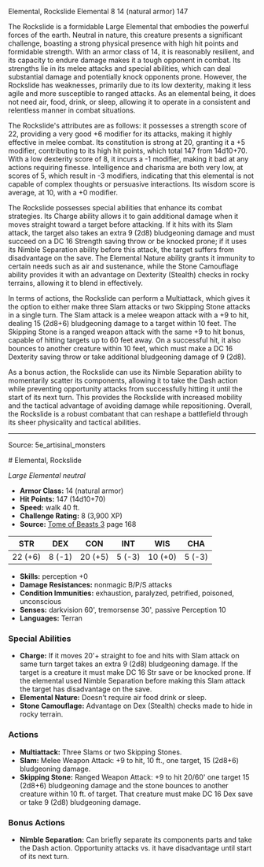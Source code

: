 <MonsterName/>Elemental, Rockslide</MonsterName>
<CreatureType/>Elemental</CreatureType>
<CR/>8</CR>
<AC/>14 (natural armor)</AC>
<HP/>147</HP>
<summary>The Rockslide is a formidable Large Elemental that embodies the powerful forces of the earth. Neutral in nature, this creature presents a significant challenge, boasting a strong physical presence with high hit points and formidable strength. With an armor class of 14, it is reasonably resilient, and its capacity to endure damage makes it a tough opponent in combat. Its strengths lie in its melee attacks and special abilities, which can deal substantial damage and potentially knock opponents prone. However, the Rockslide has weaknesses, primarily due to its low dexterity, making it less agile and more susceptible to ranged attacks. As an elemental being, it does not need air, food, drink, or sleep, allowing it to operate in a consistent and relentless manner in combat situations.</summary>

<detail>

The Rockslide's attributes are as follows: it possesses a strength score of 22, providing a very good +6 modifier for its attacks, making it highly effective in melee combat. Its constitution is strong at 20, granting it a +5 modifier, contributing to its high hit points, which total 147 from 14d10+70. With a low dexterity score of 8, it incurs a -1 modifier, making it bad at any actions requiring finesse. Intelligence and charisma are both very low, at scores of 5, which result in -3 modifiers, indicating that this elemental is not capable of complex thoughts or persuasive interactions. Its wisdom score is average, at 10, with a +0 modifier.

The Rockslide possesses special abilities that enhance its combat strategies. Its Charge ability allows it to gain additional damage when it moves straight toward a target before attacking. If it hits with its Slam attack, the target also takes an extra 9 (2d8) bludgeoning damage and must succeed on a DC 16 Strength saving throw or be knocked prone; if it uses its Nimble Separation ability before this attack, the target suffers from disadvantage on the save. The Elemental Nature ability grants it immunity to certain needs such as air and sustenance, while the Stone Camouflage ability provides it with an advantage on Dexterity (Stealth) checks in rocky terrains, allowing it to blend in effectively.

In terms of actions, the Rockslide can perform a Multiattack, which gives it the option to either make three Slam attacks or two Skipping Stone attacks in a single turn. The Slam attack is a melee weapon attack with a +9 to hit, dealing 15 (2d8+6) bludgeoning damage to a target within 10 feet. The Skipping Stone is a ranged weapon attack with the same +9 to hit bonus, capable of hitting targets up to 60 feet away. On a successful hit, it also bounces to another creature within 10 feet, which must make a DC 16 Dexterity saving throw or take additional bludgeoning damage of 9 (2d8). 

As a bonus action, the Rockslide can use its Nimble Separation ability to momentarily scatter its components, allowing it to take the Dash action while preventing opportunity attacks from successfully hitting it until the start of its next turn. This provides the Rockslide with increased mobility and the tactical advantage of avoiding damage while repositioning. Overall, the Rockslide is a robust combatant that can reshape a battlefield through its sheer physicality and tactical abilities.</detail>



---

Source: 5e_artisinal_monsters

<statblock>
# Elemental, Rockslide

*Large* *Elemental* *neutral*

- **Armor Class:** 14 (natural armor)
- **Hit Points:** 147 (14d10+70)
- **Speed:** walk 40 ft.
- **Challenge Rating:** 8 (3,900 XP)
- **Source:** [Tome of Beasts 3](https://koboldpress.com/kpstore/product/tome-of-beasts-3-for-5th-edition/) page 168

| STR | DEX | CON | INT | WIS | CHA |
| --- | --- | --- | --- | --- | --- |
| 22 (+6) | 8 (-1) | 20 (+5) | 5 (-3) | 10 (+0) | 5 (-3) |

- **Skills:** perception +0
- **Damage Resistances:** nonmagic B/P/S attacks
- **Condition Immunities:** exhaustion, paralyzed, petrified, poisoned, unconscious
- **Senses:** darkvision 60', tremorsense 30', passive Perception 10
- **Languages:** Terran

### Special Abilities

- **Charge:** If it moves 20'+ straight to foe and hits with Slam attack on same turn target takes an extra 9 (2d8) bludgeoning damage. If the target is a creature it must make DC 16 Str save or be knocked prone. If the elemental used Nimble Separation before making this Slam attack the target has disadvantage on the save.
- **Elemental Nature:** Doesn’t require air food drink or sleep.
- **Stone Camouflage:** Advantage on Dex (Stealth) checks made to hide in rocky terrain.

### Actions

- **Multiattack:** Three Slams or two Skipping Stones.
- **Slam:** Melee Weapon Attack: +9 to hit, 10 ft., one target, 15 (2d8+6) bludgeoning damage.
- **Skipping Stone:** Ranged Weapon Attack: +9 to hit 20/60' one target 15 (2d8+6) bludgeoning damage and the stone bounces to another creature within 10 ft. of target. That creature must make DC 16 Dex save or take 9 (2d8) bludgeoning damage.

### Bonus Actions

- **Nimble Separation:** Can briefly separate its components parts and take the Dash action. Opportunity attacks vs. it have disadvantage until start of its next turn.


</statblock>


